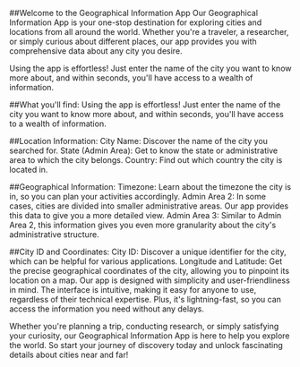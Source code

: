 ##Welcome to the Geographical Information App
Our Geographical Information App is your one-stop destination for exploring cities and locations from all around the world. Whether you're a traveler, a researcher, or simply curious about different places, our app provides you with comprehensive data about any city you desire.

Using the app is effortless! Just enter the name of the city you want to know more about, and within seconds, you'll have access to a wealth of information.

##What you'll find:
Using the app is effortless! Just enter the name of the city you want to know more about, and within seconds, you'll have access to a wealth of information.

##Location Information:
City Name: Discover the name of the city you searched for.
State (Admin Area): Get to know the state or administrative area to which the city belongs.
Country: Find out which country the city is located in.

##Geographical Information:
Timezone: Learn about the timezone the city is in, so you can plan your activities accordingly.
Admin Area 2: In some cases, cities are divided into smaller administrative areas. Our app provides this data to give you a more detailed view.
Admin Area 3: Similar to Admin Area 2, this information gives you even more granularity about the city's administrative structure.

##City ID and Coordinates:
City ID: Discover a unique identifier for the city, which can be helpful for various applications.
Longitude and Latitude: Get the precise geographical coordinates of the city, allowing you to pinpoint its location on a map.
Our app is designed with simplicity and user-friendliness in mind. The interface is intuitive, making it easy for anyone to use, regardless of their technical expertise. Plus, it's lightning-fast, so you can access the information you need without any delays.

Whether you're planning a trip, conducting research, or simply satisfying your curiosity, our Geographical Information App is here to help you explore the world. So start your journey of discovery today and unlock fascinating details about cities near and far!
